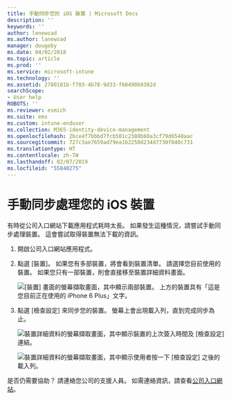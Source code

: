 ```yaml
---
title: 手動同步您的 iOS 裝置 | Microsoft Docs
description: ''
keywords: ''
author: lenewsad
ms.author: lanewsad
manager: dougeby
ms.date: 04/02/2018
ms.topic: article
ms.prod: ''
ms.service: microsoft-intune
ms.technology: ''
ms.assetid: 2780101b-f703-4b78-9d33-f68490b9382d
searchScope:
- User help
ROBOTS: ''
ms.reviewer: esmich
ms.suite: ems
ms.custom: intune-enduser
ms.collection: M365-identity-device-management
ms.openlocfilehash: 2bce4f7bbbd7fcb501c2380b60a3cf79d6548aac
ms.sourcegitcommit: 727c3ae7659ad79ea162250d234d7730f840c731
ms.translationtype: HT
ms.contentlocale: zh-TW
ms.lasthandoff: 02/07/2019
ms.locfileid: "55840275"
---
```

# <a name="sync-your-ios-device-manually"></a>手動同步處理您的 iOS 裝置

有時從公司入口網站下載應用程式耗時太長。 如果發生這種情況，請嘗試手動同步處理裝置。 這會嘗試取得裝置無法下載的資訊。

1. 開啟公司入口網站應用程式。

2. 點選 [裝置]。 如果您有多部裝置，將會看到裝置清單。 請選擇您目前使用的裝置。 如果您只有一部裝置，則會直接移至裝置詳細資料畫面。

    ![[裝置] 畫面的螢幕擷取畫面，其中顯示兩部裝置。 上方的裝置具有「這是您目前正在使用的 iPhone 6 Plus」文字。](/intune-user-help/media/ios_sync_1_CP_after_1804.png)

3. 點選 [檢查設定] 來同步您的裝置。 螢幕上會出現載入列，直到完成同步為止。

    ![裝置詳細資料的螢幕擷取畫面，其中顯示裝置的上次簽入時間及 [檢查設定] 連結。](/intune-user-help/media/ios_sync_2_CP_after_1804.png)  

   ![裝置詳細資料的螢幕擷取畫面，其中顯示使用者按一下 [檢查設定] 之後的載入列。](/intune-user-help/media/ios_sync_3_CP-after_1804.png)

是否仍需要協助？ 請連絡您公司的支援人員。 如需連絡資訊，請查看[公司入口網站](https://go.microsoft.com/fwlink/?linkid=2010980)。

